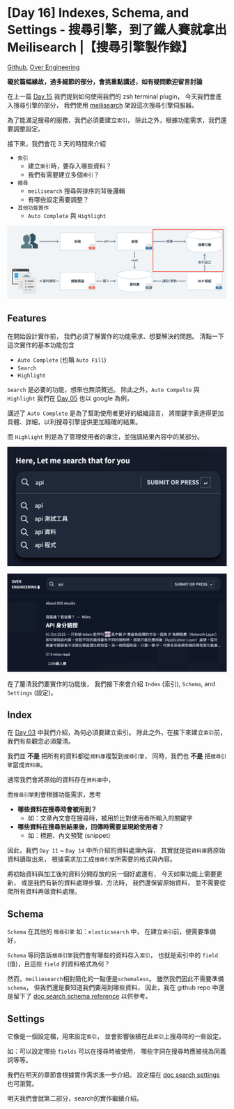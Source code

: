 # [Day 16] Indexes, Schema, and Settings - 搜尋引擎，到了鐵人賽就拿出 Meilisearch |【搜尋引擎製作錄】

[Github], [Over Engineering]

**礙於篇幅緣故，過多細節的部分，會挑重點講述，如有疑問歡迎留言討論**

在上一篇 [Day 15] 我們提到如何使用我們的 zsh terminal plugin，
今天我們會進入搜尋引擎的部分，
我們使用 [meilisearch] 架設這次搜尋引擎伺服器。

為了能滿足搜尋的服務，我們必須要建立`索引`，
除此之外，根據功能需求，我們還要調整設定。

接下來，我們會花 3 天的時間來介紹
- `索引`
  - 建立`索引`時，要存入哪些資料？
  - 我們有需要建立多個`索引`？
- `搜尋`
  - `meilisearch` 搜尋與排序的背後邏輯
  - 有哪些設定需要調整？
- `其他功能實作`
  - `Auto Complete` 與 `Highlight`

![](https://raw.githubusercontent.com/over-engineering-run/over-engineering-articles/main/resources/day16-01-architecture-zh.png)


## Features
在開始設計實作前，
我們必須了解實作的功能需求、想要解決的問題。
清點一下這次實作的基本功能包含
- `Auto Complete` (也稱 `Auto Fill`)
- `Search`
- `Highlight`

`Search` 是必要的功能，想來也無須贅述。
除此之外，`Auto Compelte` 與 `Highlight` 我們在 [Day 05] 也以 google 為例，

講述了 `Auto Complete` 是為了幫助使用者更好的組織語言，
將關鍵字表達得更加具體、詳細，以利搜尋引擎提供更加精確的結果。

而 `Highlight` 則是為了管理使用者的專注，並強調結果內容中的某部分。

![](https://raw.githubusercontent.com/over-engineering-run/over-engineering-articles/main/resources/day16-02-search.png)

![](https://raw.githubusercontent.com/over-engineering-run/over-engineering-articles/main/resources/day16-03-search2.png)

在了釐清我們要實作的功能後，
我們接下來會介紹 `Index` (索引), `Schema`, and `Settings` (設定)。


## Index

在 [Day 03] 中我們介紹，為何必須要建立索引。
除此之外，在接下來建立`索引`前，我們有些觀念必須釐清。

我們並 **不是** 把所有的資料都從`資料庫`複製到`搜尋引擎`，
同時，我們也 **不是** 把`搜尋引擎`當成`資料庫`。

通常我們會將原始的資料存在`資料庫`中，

而`搜尋引擎`則會根據功能需求，思考
- **哪些資料在搜尋時會被用到？**
  - 如：文章內文會在搜尋時，被用於比對使用者所輸入的關鍵字
- **哪些資料在搜尋到結果後，回傳時需要呈現給使用者？**
  - 如：標題、內文預覽 (snippet)

因此，我們 `Day 11` ~ `Day 14` 中所介紹的資料處理內容，
其實就是從`資料庫`將原始資料讀取出來，
根據需求加工成`搜尋引擎`所需要的格式與內容。

將初始資料與加工後的資料分開存放的另一個好處還有，
今天如果功能上需要更新，
或是我們有新的資料處理步驟、方法時，
我們還保留原始資料，
並不需要從爬所有資料再做資料處理。


## Schema
`Schema` 在其他的 `搜尋引擎` 如：`elasticsearch` 中，
在建立`索引`前，便需要準備好，

`Schema` 等同告訴`搜尋引擎`我們會有哪些的資料存入`索引`，
也就是索引中的 `field` (值)，且這些 `field` 的資料格式為何？

然而，`meiliesearch`相對簡化的一點便是`schemaless`。
雖然我們因此不需要準備`schema`，
但我們還是要知道我們要用到哪些資料，
因此，我在 github repo 中還是留下了 [doc search schema reference] 以供參考。


## Settings
它像是一個設定檔，用來設定`索引`，
並會影響後續在此`索引`上搜尋時的一些設定。

如：可以設定哪些 `fields` 可以在搜尋時被使用，
哪些字詞在搜尋時應被視為同義詞等等。

我們在明天的章節會根據實作需求進一步介紹。
設定檔在 [doc search settings] 也可瀏覽。

明天我們會就第二部分，search的實作繼續介紹。


[Github]: https://github.com/over-engineering-run
[Over Engineering]: https://over-engineering-frontend.fly.dev/
[meilisearch]: https://docs.meilisearch.com/learn/getting_started/quick_start.html
[Day 15]: https://github.com/over-engineering-run/over-engineering-articles/blob/main/articles/15_ms_plugin.md
[Day 05]: https://github.com/over-engineering-run/over-engineering-articles/blob/main/articles/05_what_is_search_engine_IV.md
[Day 03]: https://github.com/over-engineering-run/over-engineering-articles/blob/main/articles/03_what_is_search_engine_II.md
[doc search schema reference]: https://github.com/over-engineering-run/over-engineering/blob/v0.0.1/search_engine/resources/docs.reference_schema.json
[doc search settings]: https://github.com/over-engineering-run/over-engineering/blob/v0.0.1/search_engine/resources/docs.settings.json
